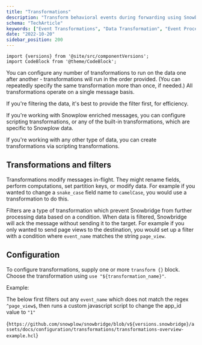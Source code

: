 ```yaml
---
title: "Transformations"
description: "Transform behavioral events during forwarding using Snowbridge's flexible data transformation capabilities."
schema: "TechArticle"
keywords: ["Event Transformations", "Data Transformation", "Event Processing", "Data Mapping", "Event Modification", "Transform Events"]
date: "2022-10-20"
sidebar_position: 200
---
```


```mdx-code-block
import {versions} from '@site/src/componentVersions';
import CodeBlock from '@theme/CodeBlock';
```

You can configure any number of transformations to run on the data one after another - transformations will run in the order provided. (You can repeatedly specify the same transformation more than once, if needed.) All transformations operate on a single message basis.

If you're filtering the data, it's best to provide the filter first, for efficiency.

If you're working with Snowplow enriched messages, you can configure scripting transformations, or any of the built-in transformations, which are specific to Snowplow data.

If you're working with any other type of data, you can create transformations via scripting transformations.

## Transformations and filters

Transformations modify messages in-flight. They might rename fields, perform computations, set partition keys, or modify data. For example if you wanted to change a `snake_case` field name to `camelCase`, you would use a transformation to do this.

Filters are a type of transformation which prevent Snowbridge from further processing data based on a condition. When data is filtered, Snowbridge will ack the message without sending it to the target. For example if you only wanted to send page views to the destination, you would set up a filter with a condition where `event_name` matches the string `page_view`.

## Configuration

To configure transformations, supply one or more `transform {}` block. Choose the transformation using `use "${transformation_name}"`.

Example:

The below first filters out any `event_name` which does not match the regex `^page_view$`, then runs a custom javascript script to change the app_id value to `"1"`

<CodeBlock language="hcl" reference>{`
https://github.com/snowplow/snowbridge/blob/v${versions.snowbridge}/assets/docs/configuration/transformations/transformations-overview-example.hcl
`}</CodeBlock>
